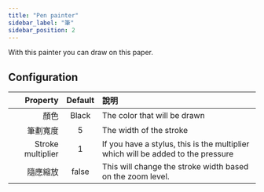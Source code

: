 ```yaml
---
title: "Pen painter"
sidebar_label: "筆"
sidebar_position: 2
---
```



With this painter you can draw on this paper.

## Configuration

|          Property | Default | 說明                                                                               |
| -----------------:|:-------:|:-------------------------------------------------------------------------------- |
|                顏色 |  Black  | The color that will be drawn                                                     |
|              筆劃寬度 |    5    | The width of the stroke                                                          |
| Stroke multiplier |    1    | If you have a stylus, this is the multiplier which will be added to the pressure |
|              隨應縮放 |  false  | This will change the stroke width based on the zoom level.                       |
